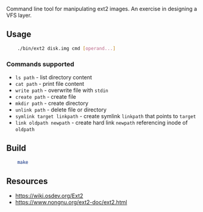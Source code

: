 Command line tool for manipulating ext2 images.
An exercise in designing a VFS layer.

## Usage

```bash
    ./bin/ext2 disk.img cmd [operand...]
```

### Commands supported

- `ls path` - list directory content
- `cat path` - print file content
- `write path` - overwrite file with `stdin`
- `create path` - create file
- `mkdir path` - create directory
- `unlink path` - delete file or directory
- `symlink target linkpath` - create symlink `linkpath` that points to `target`
- `link oldpath newpath` - create hard link `newpath` referencing inode of `oldpath`

## Build

```bash
    make
```

## Resources

- https://wiki.osdev.org/Ext2
- https://www.nongnu.org/ext2-doc/ext2.html
